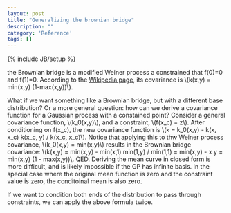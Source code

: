 ```yaml
---
layout: post
title: "Generalizing the brownian bridge"
description: ""
category: 'Reference'
tags: []
---
```

{% include JB/setup %}

the Brownian bridge is a modified Weiner process a constrained that f(0)=0 and f(1)=0.  According to the [Wikipedia page](http://en.wikipedia.org/wiki/Brownian_bridge), its covariance is \\(k(x,y) = min(x,y) (1-max(x,y))\\).  

What if we want something like a Brownian bridge, but with a different base distribution?  Or a more general question: how can we derive a covariance function for a Gaussian process with a constained point?  Consider a general covariance function, \\(k_0(x,y)\\), and a constraint, \\(f(x_c) = z\\).  After conditioning on f(x_c), the new covariance function is \\(k = k_0(x,y) - k(x, x_c) k(x_c, y) / k(x_c, x_c)\\).  Notice that applying this to thw Weiner process covariance, \\(k_0(x,y) = min(x,y)\\) results in the Brownian bridge covariance: \\(k(x,y) = min(x,y) - min(x,1) min(1,y) / min(1,1) = min(x,y) - x y = min(x,y) (1 - max(x,y))\\. QED.  Deriving the mean curve in closed form is more difficult, and is likely impossible if the GP has infinite basis.  In the special case where the original mean function is zero and the constraint value is zero, the conditoinal mean is also zero.

If we want to condition both ends of the distribution to pass through constraints, we can apply the above formula twice.
